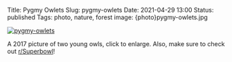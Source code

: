 Title: Pygmy Owlets
Slug: pygmy-owlets
Date: 2021-04-29 13:00
Status: published
Tags: photo, nature, forest
image: {photo}pygmy-owlets.jpg

[![pygmy-owlets]({photo}pygmy-owlets.jpg "pygmy-owlets")]({static}/pic/pygmy-owlets.jpg)


A 2017 picture of two young owls, click to enlarge. Also, make sure to check out [r/Superbowl](https://www.reddit.com/r/Superbowl/)!

